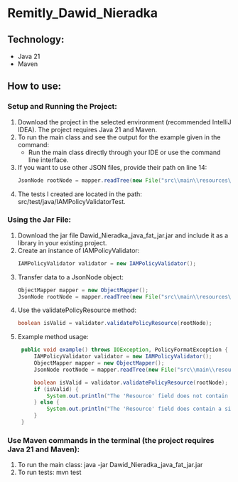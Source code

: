 # Remitly_Dawid_Nieradka

## Technology:
- Java 21
- Maven

## How to use:

### Setup and Running the Project:
1. Download the project in the selected environment (recommended IntelliJ IDEA). The project requires Java 21 and Maven.
2. To run the main class and see the output for the example given in the command:
   - Run the main class directly through your IDE or use the command line interface.
3. If you want to use other JSON files, provide their path on line 14:
   ```java
   JsonNode rootNode = mapper.readTree(new File("src\\main\\resources\\package.json"));
4. The tests I created are located in the path: src/test/java/IAMPolicyValidatorTest.

### Using the Jar File:
1. Download the jar file Dawid_Nieradka_java_fat_jar.jar and include it as a library in your existing project.
2. Create an instance of IAMPolicyValidator:
    ```java
   IAMPolicyValidator validator = new IAMPolicyValidator();
3. Transfer data to a JsonNode object:
    ```java
   ObjectMapper mapper = new ObjectMapper();
   JsonNode rootNode = mapper.readTree(new File("src\\main\\resources\\package.json")); // provide the path to the selected json file
4. Use the validatePolicyResource method:
   ```java
   boolean isValid = validator.validatePolicyResource(rootNode);
6. Example method usage:
   ```java
    public void example() throws IOException, PolicyFormatException {
        IAMPolicyValidator validator = new IAMPolicyValidator();
        ObjectMapper mapper = new ObjectMapper();
        JsonNode rootNode = mapper.readTree(new File("src\\main\\resources\\package.json"));

        boolean isValid = validator.validatePolicyResource(rootNode);
        if (isValid) {
            System.out.println("The 'Resource' field does not contain a single asterisk.");
        } else {
            System.out.println("The 'Resource' field does contain a single asterisk.");
        }
    }

### Use Maven commands in the terminal (the project requires Java 21 and Maven):
    
1. To run the main class:
   java -jar Dawid_Nieradka_java_fat_jar.jar
2. To run tests:
   mvn test





